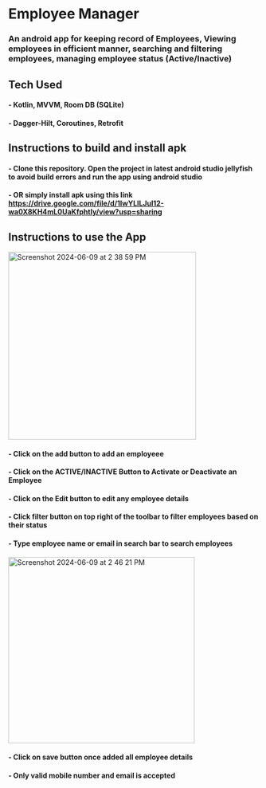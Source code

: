 # Employee Manager
  ### An android app for keeping record of Employees, Viewing employees in efficient manner, searching and filtering employees, managing employee status (Active/Inactive)

## Tech Used
 #### - Kotlin, MVVM, Room DB (SQLite)
 #### - Dagger-Hilt, Coroutines, Retrofit
 
## Instructions to build and install apk
 #### - Clone this repository. Open the project in latest android studio jellyfish to avoid build errors and run the app using android studio
 #### - OR simply install apk using this link https://drive.google.com/file/d/1IwYLlLJul12-wa0X8KH4mL0UaKfphtIy/view?usp=sharing
 
## Instructions to use the App

<img width="377" alt="Screenshot 2024-06-09 at 2 38 59 PM" src="https://github.com/MasterBlaster99/EmployeeManager/assets/71667923/4b377f06-3b57-4c5e-bb0f-07e185a956a3">

  #### - Click on the add button to add an employeee

  #### - Click on the ACTIVE/INACTIVE Button to Activate or Deactivate an Employee

  #### - Click on the Edit button to edit any employee details

  #### - Click filter button on top right of the toolbar to filter employees based on their status

  #### - Type employee name or email in search bar to search employees

<img width="374" alt="Screenshot 2024-06-09 at 2 46 21 PM" src="https://github.com/MasterBlaster99/EmployeeManager/assets/71667923/ab7fe05f-a50c-42d0-a472-e32be38c690e">

  #### - Click on save button once added all employee details

  #### - Only valid mobile number and email is accepted


